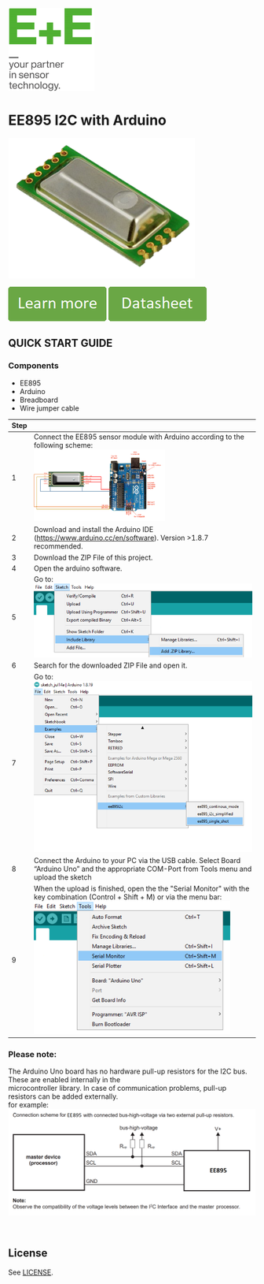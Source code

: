 [![E+E_Logo](./images/epluse-logo.png)](https://www.epluse.com/en/)

# EE895 I2C with Arduino


![EE895](./images/EE895-co2-element.png)  


[![button1](./images/learn-more.png)](https://www.epluse.com/en/products/co2-measurement/co2-sensor/ee895/)   [![button2](./images/data-sheet.png)](https://downloads.epluse.com/fileadmin/data/product/ee895/datasheet_EE895.pdf) 



## QUICK START GUIDE  

### Components 
- EE895
- Arduino
- Breadboard 
- Wire jumper cable <br>

| Step |                                                                                                                                                             |
|------|-------------------------------------------------------------------------------------------------------------------------------------------------------------|
| 1    | Connect the EE895 sensor module with Arduino according to the following scheme: <br> [<img src="images/EE895_arduino.PNG" width="60%"/>](images/EE895_arduino.PNG)|
| 2    | Download and install the Arduino IDE (https://www.arduino.cc/en/software). Version >1.8.7 recommended.                                                            |
| 3    | Download the ZIP File of this project.|
| 4    | Open the arduino software.|
| 5    | Go to: <br>[<img src="images/add_library.png" width="550"/>](images/add_library.png) |
| 6    | Search for the downloaded ZIP File and open it.|
| 7    | Go to:<br>[<img src="images/open_file.png" width="500"/>](images/open_file.png)|
| 8    | Connect the Arduino to your PC via the USB cable. Select Board “Arduino Uno” and the appropriate COM-Port from Tools menu and upload the sketch |
| 9    | When the upload is finished, open the the "Serial Monitor" with the key combination (Control + Shift + M) or via the menu bar: <br> [<img src="images/serial_Monitor.png" width="400"/>](images/serial_Monitor.png) |


### Please note:
The Arduino Uno board has no hardware pull-up resistors for the I2C bus. These are enabled internally in the <br>
microcontroller library. In case of communication problems, pull-up resistors can be added externally.<br>
for example:<br>
[<img src="images/pull_ups.PNG" width="700"/>](images/pull_ups.PNG)



<br>

## License 
See [LICENSE](LICENSE).
